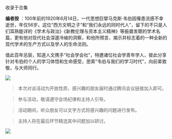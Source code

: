 

收录于合集

**编者按**
：100年前的1920年6月14日，一代思想巨擘马克斯·韦伯因罹患流感不幸逝世，年仅56岁。这位“西方文明之子”和“我们永远的同时代人”，留下的不只是人们耳熟能详的《学术与政治》《新教伦理与资本主义精神》等振聋发聩的学术名篇，更有他对现代社会深邃冷峻的洞察，和他所预言、揭示并标志着的一种全新的现代学术的生产方式以及学人的生命法则。

  

值此百年忌辰，知道人文携手“社会学会社”，特邀诸位社会学青年学人，彼此分享针对韦伯的个人的学习体悟和生命感受，思索“韦伯与我们的学习时代”，向前辈致敬，与大师同行。

![](/images/290/2.jpeg)  
  

> 本次对谈活动为开放性质，感兴趣的朋友届时通过腾讯会议链接加入即可。

  

> 参与活动，敬请遵守会场纪律和主持人引导。

  

> 活动期间，听众朋友可以文字方式将感兴趣的问题进行发布。

  

> 主持人将在最后环节精选其中问题加以研讨。

![](/images/290/3.jpeg)

  

